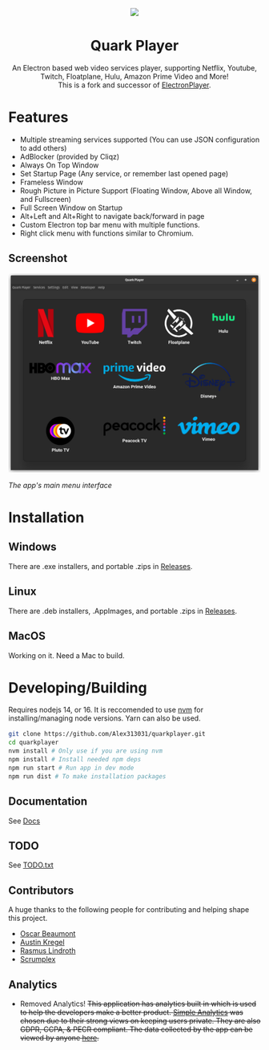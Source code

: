 <p align="center">
  <img src="https://raw.githubusercontent.com/Alex313031/quarkplayer/master/Logo.png" width="200">
</p>

<div align="center">
  <h1>Quark Player</h1>
  An Electron based web video services player, supporting Netflix, Youtube, Twitch, Floatplane, Hulu, Amazon Prime Video and More!
  <br/>
  This is a fork and successor of <a target="_blank" rel="noopener" href="https://github.com/oscartbeaumont/ElectronPlayer">ElectronPlayer</a>.
</div>

# Features

 - Multiple streaming services supported (You can use JSON configuration to add others)
 - AdBlocker (provided by Cliqz)
 - Always On Top Window
 - Set Startup Page (Any service, or remember last opened page)
 - Frameless Window
 - Rough Picture in Picture Support (Floating Window, Above all Window, and Fullscreen)
 - Full Screen Window on Startup
 - Alt+Left and Alt+Right to navigate back/forward in page
 - Custom Electron top bar menu with multiple functions.
 - Right click menu with functions similar to Chromium.

## Screenshot
![Main Menu/UI](assets/screenshot.png)

_The app's main menu interface_

# Installation

## Windows

There are .exe installers, and portable .zips in [Releases](https://github.com/Alex313031/quarkplayer/releases).

## Linux

There are .deb installers, .AppImages, and portable .zips in [Releases](https://github.com/Alex313031/quarkplayer/releases).

## MacOS

Working on it. Need a Mac to build.

# Developing/Building

Requires nodejs 14, or 16. It is reccomended to use [nvm](https://github.com/nvm-sh/nvm) for installing/managing node versions.
Yarn can also be used.

```bash
git clone https://github.com/Alex313031/quarkplayer.git
cd quarkplayer
nvm install # Only use if you are using nvm
npm install # Install needed npm deps
npm run start # Run app in dev mode
npm run dist # To make installation packages
```

## Documentation

See [Docs](https://github.com/Alex313031/quarkplayer/tree/master/docs#readme)

## TODO

See [TODO.txt](TODO.txt)

## Contributors

A huge thanks to the following people for contributing and helping shape this project.

- [Oscar Beaumont](https://github.com/oscartbeaumont)
- [Austin Kregel](https://github.com/austinkregel)
- [Rasmus Lindroth](https://github.com/RasmusLindroth)
- [Scrumplex](https://github.com/Scrumplex)

## Analytics

 - Removed Analytics!
~~This application has analytics built in which is used to help the developers make a better product. [Simple Analytics](https://simpleanalytics.com) was chosen due to their strong views on keeping users private. They are also GDPR, CCPA, & PECR compliant. The data collected by the app can be viewed by anyone [here](https://simpleanalytics.com/electronplayer.otbeaumont.me).~~
